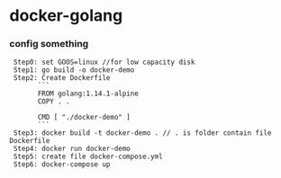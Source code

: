 # docker-golang
 
### config something

```
 Step0: set GOOS=linux //for low capacity disk
 Step1: go build -o docker-demo
 Step2: Create Dockerfile
       ```
       FROM golang:1.14.1-alpine
       COPY . .

       CMD [ "./docker-demo" ]
       ```
 Step3: docker build -t docker-demo . // . is folder contain file Dockerfile
 Step4: docker run docker-demo
 Step5: create file docker-compose.yml
 Step6: docker-compose up
```
